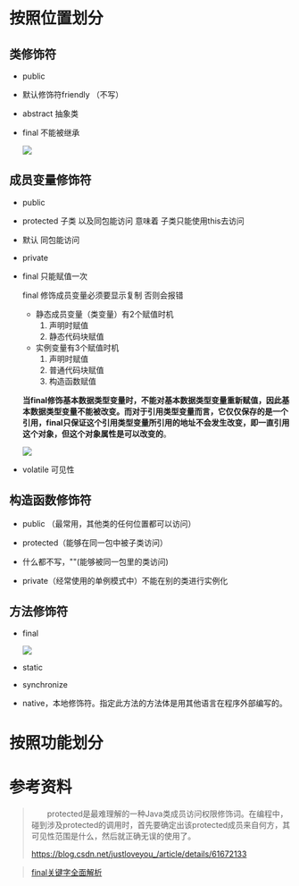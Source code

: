 # 按照位置划分

## 类修饰符

* public

* 默认修饰符friendly  （不写）

* abstract 抽象类

* final 不能被继承

  ![](https://tva1.sinaimg.cn/large/007S8ZIlly1gfm7ng6i5bj312s0jqaga.jpg)

## 成员变量修饰符

* public 

* protected  子类 以及同包能访问    意味着 子类只能使用this去访问

* 默认    同包能访问

* private

* final  只能赋值一次

  final 修饰成员变量必须要显示复制 否则会报错

  * 静态成员变量（类变量）有2个赋值时机
    1. 声明时赋值
    2. 静态代码块赋值
  * 实例变量有3个赋值时机
    1. 声明时赋值
    2. 普通代码块赋值
    3. 构造函数赋值

  **当final修饰基本数据类型变量时，不能对基本数据类型变量重新赋值，因此基本数据类型变量不能被改变。而对于引用类型变量而言，它仅仅保存的是一个引用，final只保证这个引用类型变量所引用的地址不会发生改变，即一直引用这个对象，但这个对象属性是可以改变的**。

  ![](https://tva1.sinaimg.cn/large/007S8ZIlly1gfm7kk9byhj30qu070abh.jpg)

* volatile 可见性

## 构造函数修饰符

* public （最常用，其他类的任何位置都可以访问）         

* protected（能够在同一包中被子类访问）

* 什么都不写，""(能够被同一包里的类访问)

*  private（经常使用的单例模式中）不能在别的类进行实例化

## 方法修饰符

* final

  ![](https://tva1.sinaimg.cn/large/007S8ZIlly1gfm7lz2t5wj31660hqgnx.jpg)

* static
* synchronize
* native，本地修饰符。指定此方法的方法体是用其他语言在程序外部编写的。

# 按照功能划分











# 参考资料



> 　　protected是最难理解的一种Java类成员访问权限修饰词。在编程中，碰到涉及protected的调用时，首先要确定出该protected成员来自何方，其可见性范围是什么，然后就正确无误的使用了。
>
> https://blog.csdn.net/justloveyou_/article/details/61672133



> [final关键字全面解析](https://www.jianshu.com/p/1f4b0f98cbf1)